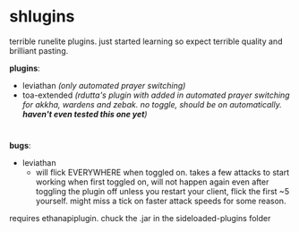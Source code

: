 # shlugins
terrible runelite plugins. just started learning so expect terrible quality and brilliant pasting.

**plugins**:
- leviathan *(only automated prayer switching)*
- toa-extended *(rdutta's plugin with added in automated prayer switching for akkha, wardens and zebak. no toggle, should be on automatically. **haven't even tested this one yet**)*

#

**bugs**:  
- leviathan
  - will flick EVERYWHERE when toggled on. takes a few attacks to start working when first toggled on, will not happen again even after toggling the plugin off unless you restart your client, flick the first ~5 yourself. might miss a tick on faster attack speeds for some reason.

  
requires ethanapiplugin. chuck the .jar in the sideloaded-plugins folder

